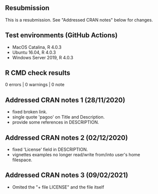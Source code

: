 ## Resubmission
This is a resubmission. See "Addressed CRAN notes" below for changes.

## Test environments (GitHub Actions)
* MacOS Catalina, R 4.0.3
* Ubuntu 16.04, R 4.0.3
* Windows Server 2019, R 4.0.3

## R CMD check results

0 errors | 0 warnings | 0 note

## Addressed CRAN notes 1 (28/11/2020)
* fixed broken link.
* single quote 'pagoo' on Title and Description.
* provide some references in DESCRIPTION.

## Addressed CRAN notes 2 (02/12/2020)
* fixed 'License' field in DESCRIPTION.
* vignettes examples no longer read/write from/into user's home filespace.

## Addressed CRAN notes 3 (09/02/2021)
* Omited the "+ file LICENSE" and the file itself

